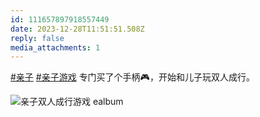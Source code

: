 ```yaml
---
id: 111657897918557449
date: 2023-12-28T11:51:51.508Z
reply: false
media_attachments: 1
---
```


[#亲子](https://e5n.cc/tags/%E4%BA%B2%E5%AD%90) [#亲子游戏](https://e5n.cc/tags/%E4%BA%B2%E5%AD%90%E6%B8%B8%E6%88%8F) 专门买了个手柄🎮，开始和儿子玩双人成行。

![亲子双人成行游戏
ealbum](https://files.e5n.cc/media_attachments/files/111/657/894/186/970/492/original/3e7e6fe11150c9bf.jpg)

